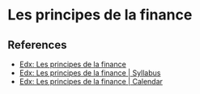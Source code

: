 # Les principes de la finance

## References
* [Edx: Les principes de la finance](https://courses.edx.org/courses/course-v1:LouvainX+Louv9x+1T2018/course/)
* [Edx: Les principes de la finance | Syllabus](https://studio.edx.org/asset-v1:LouvainX+Louv9x+1T2018+type@asset+block@syllabus.pdf)
* [Edx: Les principes de la finance | Calendar](https://studio.edx.org/asset-v1:LouvainX+Louv9x+1T2018+type@asset+block@Calendrier_2018.pdf)

